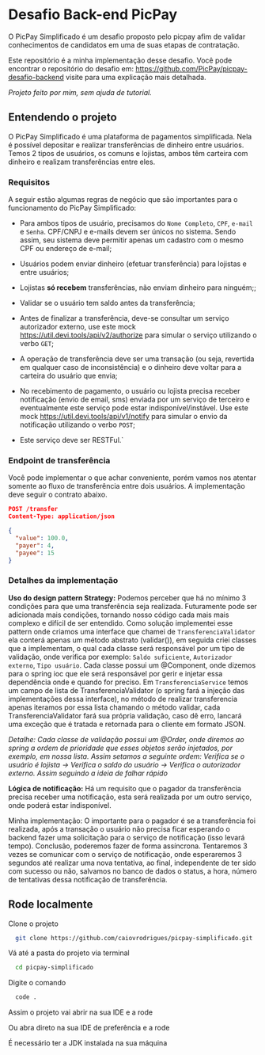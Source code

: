 
# Desafio Back-end PicPay

O PicPay Simplificado é um desafio proposto pelo picpay afim de validar conhecimentos de candidatos em uma de suas etapas de contratação. 

Este repositório é a minha implementação desse desafio. Você pode encontrar o repositório do desafio em: https://github.com/PicPay/picpay-desafio-backend visite para uma explicação mais detalhada.

*Projeto feito por mim, sem ajuda de tutorial.*



## Entendendo o projeto

O PicPay Simplificado é uma plataforma de pagamentos simplificada. Nela é possível depositar e realizar transferências de dinheiro entre usuários. Temos 2 tipos de usuários, os comuns e lojistas, ambos têm carteira com dinheiro e realizam transferências entre eles.

### Requisitos
A seguir estão algumas regras de negócio que são importantes para o funcionamento do PicPay Simplificado:
- Para ambos tipos de usuário, precisamos do ```Nome Completo```, ```CPF```, ```e-mail``` e ```Senha```. CPF/CNPJ e e-mails devem ser únicos no sistema. Sendo assim, seu sistema deve permitir apenas um cadastro com o mesmo CPF ou endereço de e-mail;

- Usuários podem enviar dinheiro (efetuar transferência) para lojistas e entre usuários;

- Lojistas **só recebem** transferências, não enviam dinheiro para ninguém;;

- Validar se o usuário tem saldo antes da transferência;

- Antes de finalizar a transferência, deve-se consultar um serviço autorizador externo, use este mock https://util.devi.tools/api/v2/authorize para simular o serviço utilizando o verbo ```GET```;

- A operação de transferência deve ser uma transação (ou seja, revertida em qualquer caso de inconsistência) e o dinheiro deve voltar para a carteira do usuário que envia;

- No recebimento de pagamento, o usuário ou lojista precisa receber notificação (envio de email, sms) enviada por um serviço de terceiro e eventualmente este serviço pode estar indisponível/instável. Use este mock https://util.devi.tools/api/v1/notify para simular o envio da notificação utilizando o verbo ```POST```;

- Este serviço deve ser RESTFul.`

### Endpoint de transferência

Você pode implementar o que achar conveniente, porém vamos nos atentar somente ao fluxo de transferência entre dois usuários. A implementação deve seguir o contrato abaixo.

```json
POST /transfer
Content-Type: application/json

{
  "value": 100.0,
  "payer": 4,
  "payee": 15
}
```

### Detalhes da implementação

**Uso do design pattern Strategy:** Podemos perceber que há no mínimo 3 condições para que uma transferência seja realizada. Futuramente pode ser adicionada mais condições, tornando nosso código cada mais mais complexo e difícil de ser entendido. Como solução implementei esse pattern onde criamos uma interface que chamei de ```TransferenciaValidator``` ela conterá apenas um método abstrato (validar()), em seguida criei classes que a implementam, o qual cada classe será responsável por um tipo de validação, onde verifica por exemplo: ```Saldo suficiente```, ```Autorizador externo```, ```Tipo usuário```. Cada classe possui um @Component, onde dizemos para o spring ioc que ele será responsável por gerir e injetar essa dependência onde e quando for preciso. Em ```TransferenciaService``` temos um campo de lista de TransferenciaValidator (o spring fará a injeção das implementações dessa interface), no método de realizar transferencia apenas iteramos por essa lista chamando o método validar, cada TransferenciaValidator fará sua própria validação, caso dê erro, lancará uma exceção que é tratada e retornada para o cliente em formato JSON. 

*Detalhe:* *Cada classe de validação possui um @Order, onde diremos ao spring a ordem de prioridade que esses objetos serão injetados, por exemplo, em nossa lista. Assim setamos a seguinte ordem: Verifica se o usuário é lojista -> Verifica o saldo do usuário -> Verifica o autorizador externo. Assim seguindo a ideia de falhar rápido*

**Lógica de notificação:** Há um requisito que o pagador da transferência precisa receber uma notificação, esta será realizada por um outro serviço, onde poderá estar indisponível. 

Minha implementação: O importante para o pagador é se a transferência foi realizada, após a transação o usuário não precisa ficar esperando o backend fazer uma solicitação para o serviço de notificação (isso levará tempo). Conclusão, poderemos fazer de forma assíncrona. Tentaremos 3 vezes se comunicar com o serviço de notificação, onde esperaremos 3 segundos até realizar uma nova tentativa, ao final, independente de ter sido com sucesso ou não, salvamos no banco de dados o status, a hora, número de tentativas dessa notificação de transferência.
## Rode localmente

Clone o projeto

```bash
  git clone https://github.com/caiovrodrigues/picpay-simplificado.git
```

Vá até a pasta do projeto via terminal

```bash
  cd picpay-simplificado
```

Digite o comando

```bash
  code .
```
Assim o projeto vai abrir na sua IDE e a rode

Ou abra direto na sua IDE de preferência e a rode

É necessário ter a JDK instalada na sua máquina

